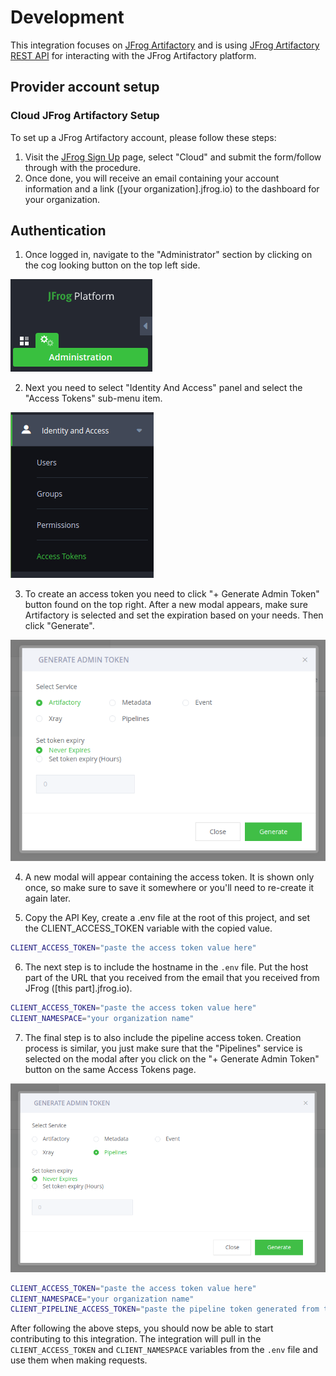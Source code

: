 # Development

This integration focuses on [JFrog Artifactory](https://jfrog.com/artifactory/)
and is using
[JFrog Artifactory REST API](https://www.jfrog.com/confluence/display/JFROG/Artifactory+REST+API)
for interacting with the JFrog Artifactory platform.

## Provider account setup

### Cloud JFrog Artifactory Setup

To set up a JFrog Artifactory account, please follow these steps:

1. Visit the [JFrog Sign Up](https://jfrog.com/artifactory/start-free/) page,
   select "Cloud" and submit the form/follow through with the procedure.
2. Once done, you will receive an email containing your account information and
   a link ([your organization].jfrog.io) to the dashboard for your organization.

## Authentication

1. Once logged in, navigate to the "Administrator" section by clicking on the
   cog looking button on the top left side.

![Administrator section](images/administrator.png)

2. Next you need to select "Identity And Access" panel and select the "Access
   Tokens" sub-menu item.

![Access tokens](images/access_tokens.png)

3. To create an access token you need to click "+ Generate Admin Token" button
   found on the top right. After a new modal appears, make sure Artifactory is
   selected and set the expiration based on your needs. Then click "Generate".

![Generate admin token](images/generate_admin_token.png)

4. A new modal will appear containing the access token. It is shown only once,
   so make sure to save it somewhere or you'll need to re-create it again later.

5. Copy the API Key, create a .env file at the root of this project, and set the
   CLIENT_ACCESS_TOKEN variable with the copied value.

```bash
CLIENT_ACCESS_TOKEN="paste the access token value here"
```

6. The next step is to include the hostname in the `.env` file. Put the host
   part of the URL that you received from the email that you received from JFrog
   ([this part].jfrog.io).

```bash
CLIENT_ACCESS_TOKEN="paste the access token value here"
CLIENT_NAMESPACE="your organization name"
```

7. The final step is to also include the pipeline access token. Creation process
   is similar, you just make sure that the "Pipelines" service is selected on
   the modal after you click on the "+ Generate Admin Token" button on the same
   Access Tokens page.

![Generate pipeline token](images/generate_pipeline_token.png)

```bash
CLIENT_ACCESS_TOKEN="paste the access token value here"
CLIENT_NAMESPACE="your organization name"
CLIENT_PIPELINE_ACCESS_TOKEN="paste the pipeline token generated from the previous step here"
```

After following the above steps, you should now be able to start contributing to
this integration. The integration will pull in the `CLIENT_ACCESS_TOKEN` and
`CLIENT_NAMESPACE` variables from the `.env` file and use them when making
requests.
